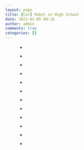 ```yaml
---
layout: page
title: [Car] Robot in High School
date: 2021-01-05 09:10
author: admin
comments: true
categories: []
---
```

<!-- wp:gallery {"ids":[852,845,847,851,850,853,854,855,856,849,846,848],"linkTo":"none"} -->
<figure class="wp-block-gallery columns-3 is-cropped"><ul class="blocks-gallery-grid"><li class="blocks-gallery-item"><figure><img src="http://donghao.tech/wp-content/uploads/2021/02/default-10.jpeg" alt="" data-id="852" data-full-url="http://donghao.tech/wp-content/uploads/2021/02/default-10.jpeg" data-link="http://donghao.tech/car-robot-in-high-school/default-10/" class="wp-image-852"/></figure></li><li class="blocks-gallery-item"><figure><img src="http://donghao.tech/wp-content/uploads/2021/02/default-5.jpeg" alt="" data-id="845" data-full-url="http://donghao.tech/wp-content/uploads/2021/02/default-5.jpeg" data-link="http://donghao.tech/car-robot-in-high-school/default-5/" class="wp-image-845"/></figure></li><li class="blocks-gallery-item"><figure><img src="http://donghao.tech/wp-content/uploads/2021/02/default-3.jpeg" alt="" data-id="847" data-full-url="http://donghao.tech/wp-content/uploads/2021/02/default-3.jpeg" data-link="http://donghao.tech/car-robot-in-high-school/default-3/" class="wp-image-847"/></figure></li><li class="blocks-gallery-item"><figure><img src="http://donghao.tech/wp-content/uploads/2021/02/default-11.jpeg" alt="" data-id="851" data-full-url="http://donghao.tech/wp-content/uploads/2021/02/default-11.jpeg" data-link="http://donghao.tech/car-robot-in-high-school/default-11/" class="wp-image-851"/></figure></li><li class="blocks-gallery-item"><figure><img src="http://donghao.tech/wp-content/uploads/2021/02/default.jpeg" alt="" data-id="850" data-full-url="http://donghao.tech/wp-content/uploads/2021/02/default.jpeg" data-link="http://donghao.tech/car-robot-in-high-school/default/" class="wp-image-850"/></figure></li><li class="blocks-gallery-item"><figure><img src="http://donghao.tech/wp-content/uploads/2021/02/default-9.jpeg" alt="" data-id="853" data-full-url="http://donghao.tech/wp-content/uploads/2021/02/default-9.jpeg" data-link="http://donghao.tech/car-robot-in-high-school/default-9/" class="wp-image-853"/></figure></li><li class="blocks-gallery-item"><figure><img src="http://donghao.tech/wp-content/uploads/2021/02/default-8.jpeg" alt="" data-id="854" data-full-url="http://donghao.tech/wp-content/uploads/2021/02/default-8.jpeg" data-link="http://donghao.tech/car-robot-in-high-school/default-8/" class="wp-image-854"/></figure></li><li class="blocks-gallery-item"><figure><img src="http://donghao.tech/wp-content/uploads/2021/02/default-7.jpeg" alt="" data-id="855" data-full-url="http://donghao.tech/wp-content/uploads/2021/02/default-7.jpeg" data-link="http://donghao.tech/car-robot-in-high-school/default-7/" class="wp-image-855"/></figure></li><li class="blocks-gallery-item"><figure><img src="http://donghao.tech/wp-content/uploads/2021/02/default-6.jpeg" alt="" data-id="856" data-full-url="http://donghao.tech/wp-content/uploads/2021/02/default-6.jpeg" data-link="http://donghao.tech/car-robot-in-high-school/default-6/" class="wp-image-856"/></figure></li><li class="blocks-gallery-item"><figure><img src="http://donghao.tech/wp-content/uploads/2021/02/default-1.jpeg" alt="" data-id="849" data-full-url="http://donghao.tech/wp-content/uploads/2021/02/default-1.jpeg" data-link="http://donghao.tech/car-robot-in-high-school/default-1/" class="wp-image-849"/></figure></li><li class="blocks-gallery-item"><figure><img src="http://donghao.tech/wp-content/uploads/2021/02/default-4.jpeg" alt="" data-id="846" data-full-url="http://donghao.tech/wp-content/uploads/2021/02/default-4.jpeg" data-link="http://donghao.tech/car-robot-in-high-school/default-4/" class="wp-image-846"/></figure></li><li class="blocks-gallery-item"><figure><img src="http://donghao.tech/wp-content/uploads/2021/02/default-2.jpeg" alt="" data-id="848" data-full-url="http://donghao.tech/wp-content/uploads/2021/02/default-2.jpeg" data-link="http://donghao.tech/car-robot-in-high-school/default-2/" class="wp-image-848"/></figure></li></ul></figure>
<!-- /wp:gallery -->
